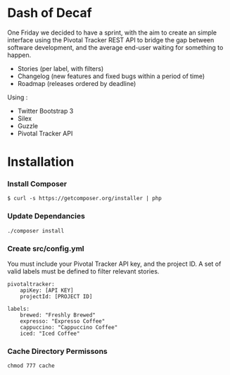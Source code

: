 Dash of Decaf
============

One Friday we decided to have a sprint, with the aim to create an simple interface using the Pivotal Tracker REST API to bridge the gap between software development, and the average end-user waiting for something to happen.

* Stories (per label, with filters)
* Changelog (new features and fixed bugs within a period of time)
* Roadmap (releases ordered by deadline)

Using :

* Twitter Bootstrap 3
* Silex
* Guzzle
* Pivotal Tracker API

# Installation

### Install Composer

```
$ curl -s https://getcomposer.org/installer | php
```

### Update Dependancies

```
./composer install
```

### Create src/config.yml

You must include your Pivotal Tracker API key, and the project ID. A set of valid labels must be defined to filter relevant stories. 

```
pivotaltracker:
    apiKey: [API KEY]
    projectId: [PROJECT ID]

labels:
    brewed: "Freshly Brewed"
    expresso: "Expresso Coffee"
    cappuccino: "Cappuccino Coffee"
    iced: "Iced Coffee"
```

### Cache Directory Permissons

```
chmod 777 cache
```




